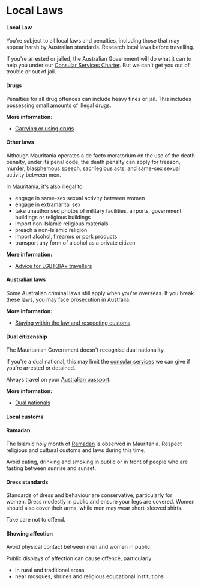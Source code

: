 # Local Laws

#### Local Law

You're subject to all local laws and penalties, including those that may appear harsh by Australian standards. Research local laws before travelling.

If you're arrested or jailed, the Australian Government will do what it can to help you under our [Consular Services Charter](/consular-services/consular-services-charter "Consular Services Charter"). But we can't get you out of trouble or out of jail.

#### Drugs

Penalties for all drug offences can include heavy fines or jail. This includes possessing small amounts of illegal drugs.

**More information:**

* [Carrying or using drugs](/before-you-go/laws/drugs "Carrying or using drugs")

#### Other laws

Although Mauritania operates a de facto moratorium on the use of the death penalty, under its penal code, the death penalty can apply for treason, murder, blasphemous speech, sacrilegious acts, and same-sex sexual activity between men.

In Mauritania, it's also illegal to:

* engage in same-sex sexual activity between women
* engage in extramarital sex
* take unauthorised photos of military facilities, airports, government buildings or religious buildings
* import non-Islamic religious materials
* preach a non-Islamic religion
* import alcohol, firearms or pork products
* transport any form of alcohol as a private citizen

**More information:**

* [Advice for LGBTQIA+ travellers](/before-you-go/who-you-are/LGBTQIA "Advice for LGBTQIA+ travellers")

#### Australian laws

Some Australian criminal laws still apply when you're overseas. If you break these laws, you may face prosecution in Australia.

**More information:**

* [Staying within the law and respecting customs](/before-you-go/laws "Staying within the law")

#### Dual citizenship

The Mauritanian Government doesn't recognise dual nationality.

If you're a dual national, this may limit the [consular services](/consular-services/consular-services-charter "Consular Services Charter") we can give if you're arrested or detained.

Always travel on your [Australian passport](https://www.passports.gov.au/).

**More information:**

* [Dual nationals](/before-you-go/who-you-are/dual-nationals "Advice for dual nationals")

#### Local customs

#### Ramadan

The Islamic holy month of [Ramadan](/before-you-go/major-events/ramadan "Ramadan") is observed in Mauritania. Respect religious and cultural customs and laws during this time.

Avoid eating, drinking and smoking in public or in front of people who are fasting between sunrise and sunset.

#### Dress standards

Standards of dress and behaviour are conservative, particularly for women. Dress modestly in public and ensure your legs are covered. Women should also cover their arms, while men may wear short-sleeved shirts.

Take care not to offend.

#### Showing affection

Avoid physical contact between men and women in public.

Public displays of affection can cause offence, particularly:

* in rural and traditional areas
* near mosques, shrines and religious educational institutions